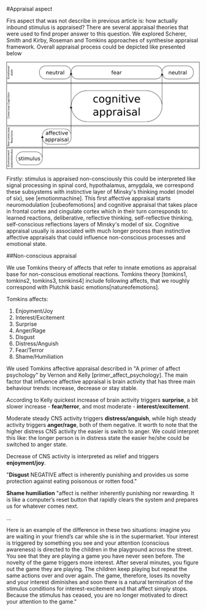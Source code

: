 #Appraisal aspect

Firs aspect that was not describe in previous article is: how actually inbound stimulus is appraised? There are several appraisal theories that were used to find proper answer to this question. We explored Scherer, Smith and Kirby, Roseman and Tomkins  approaches of synthesise appraisal framework.
Overall appraisal process could be depicted like presented below

![appraisal in model of six](appraisal_in_model_of_six.png)

Firstly: stimulus is appraised non-consciously this could be interpreted like signal processing in spinal cord, hypothalamus, amygdala, we correspond these subsystems with instinctive layer of Minsky's thinking model (model of six), see [emotionmachine]. This first affective appraisal starts neuromodulation [cubeofemotions] and cognitive appraisal that takes place in frontal cortex and cingulate cortex which in their turn corresponds to: learned reactions, deliberative, reflective thinking, self-reflective thinking, self-conscious reflections layers of Minsky's model of six. Cognitive appraisal usually is associated with much longer process than instinctive affective appraisals that could influence non-conscious processes and emotional state.

##Non-conscious appraisal

We use Tomkins theory of affects that refer to innate emotions as appraisal base for non-conscious emotional reactions.
Tomkins theory [tomkins1, tomkins2, tomkins3, tomkins4] include following affects, that we roughly correspond with Plutchik basic emotions[natureofemotions].

Tomkins affects:

1. Enjoyment/Joy
1. Interest/Excitement
1. Surprise
1. Anger/Rage
1. Disgust
1. Distress/Anguish
1. Fear/Terror
1. Shame/Humiliation

We used Tomkins affective appraisal described in "A primer of affect psychology" by Vernon and Kelly [primer_affect_psychology]. The main factor that influence affective appraisal is brain activity that has three main behaviour trends: increase, decrease or stay stable.

According to Kelly quickest increase of brain activity triggers **surprise**, a bit slower increase - **fear/terror**, and most moderate - **interest/excitement**.

Moderate steady CNS activity triggers **distress/anguish**, while high steady activity triggers **anger/rage**, both of them negative.
It worth to note that the higher distress CNS activity the easier is switch to anger. We could interpret this like: the longer person is in distress state the easier he/she could be switched to anger state.

Decrease of CNS activity is interpreted as relief and triggers **enjoyment/joy**.

"**Disgust** NEGATIVE affect is inherently punishing and provides us some protection against eating
poisonous or rotten food."

**Shame humiliation** "affect is neither inherently punishing nor
rewarding. It is like a computer’s reset button that rapidly clears the system and prepares us for whatever
comes next.

...

Here is an example of the difference in these two situations: imagine you are waiting in your friend’s
car while she is in the supermarket. Your interest is triggered by something you see and your attention
(conscious awareness) is directed to the children in the playground across the street. You see that they are
playing a game you have never seen before. The novelty of the game triggers more interest. After several
minutes, you figure out the game they are playing. The children keep playing but repeat the same actions
over and over again. The game, therefore, loses its novelty and your interest diminishes and soon there is
a natural termination of the stimulus conditions for interest-excitement and that affect simply stops.
Because the stimulus has ceased, you are no longer motivated to direct your attention to the game."




